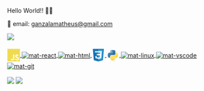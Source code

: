 Hello World!! 👋👋

📧 email: ganzalamatheus@gmail.com 
<br>

<div>
  <a href="https://github.com/matganzala">
  <img height="180em" src="https://github-readme-stats.vercel.app/api?username=matganzala&show_icons=true&theme=dark&include_all_commits=true&count_private=true"/> 
</div>
  
<div style="display: inline_block"><br>
  <img align="center" alt="mat-Js" height="30" width="30" src="https://raw.githubusercontent.com/devicons/devicon/master/icons/javascript/javascript-plain.svg">
  <img align="center" alt="mat-react" height="30" width="30" src="https://cdn.jsdelivr.net/gh/devicons/devicon/icons/react/react-original.svg" >
  <img align="center" alt="mat-html" height="30" width="30" src="https://cdn.jsdelivr.net/gh/devicons/devicon/icons/html5/html5-original.svg">
  <img align="center" alt="mat-CSS" height="30" width="30" src="https://raw.githubusercontent.com/devicons/devicon/master/icons/css3/css3-original.svg">
  <img align="center" alt="mat-Python" height="30" width="30" src="https://raw.githubusercontent.com/devicons/devicon/master/icons/python/python-original.svg">  
  <img align="center" alt="mat-linux" height="30" width="30" img src="https://cdn.jsdelivr.net/gh/devicons/devicon/icons/linux/linux-original.svg" />
  <img align="center" alt="mat-vscode" height="30" width="30" img src="https://cdn.jsdelivr.net/gh/devicons/devicon/icons/vscode/vscode-original.svg" />
  <img align="center" alt="mat-git" height="30" width="30" img src="https://cdn.jsdelivr.net/gh/devicons/devicon/icons/git/git-original.svg" />
 </div> 
 <br>
  
 <div style "display: inline-block">
  <a height="30" width="30" href="https://www.linkedin.com/in/matheus-ganzala-nunes-teixeira-276b4415b/" target="_blank"><img src="https://img.shields.io/badge/-LinkedIn-%230077B5?style=for-the-badge&logo=linkedin&logoColor=white" target="_blank"></a>
   <a height="30" width="30"  href="https://maintheus.netlify.app/" target="_blank"><img src="https://img.shields.io/website/http/www.website.com/path/to/page.html.svg." target="_blank"></a>   
</div>

